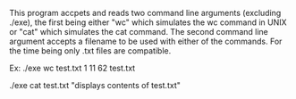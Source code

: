 This program accpets and reads two command line arguments (excluding ./exe), 
the first being either "wc" which simulates the wc command in UNIX or "cat" 
which simulates the cat command. The second command line argument accepts a filename
to be used with either of the commands. For the time being only .txt files are compatible.

Ex: 
./exe wc test.txt
 1 11 62 test.txt
 
 ./exe cat test.txt
 "displays contents of test.txt"
